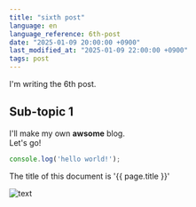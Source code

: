 ```yaml
---
title: "sixth post"
language: en
language_reference: 6th-post
date: "2025-01-09 20:00:00 +0900"
last_modified_at: "2025-01-09 22:00:00 +0900"
tags: post
---
```


I'm writing the 6th post.

## Sub-topic 1

I'll make my own __awsome__ blog.<br/>
Let's go!

```javascript
console.log('hello world!');
```

The title of this document is '{{ page.title }}'

![text](https://picsum.photos/200)
